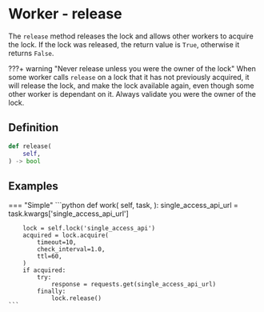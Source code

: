 # Worker - release

The `release` method releases the lock and allows other workers to acquire the lock. If the lock was released, the return value is `True`, otherwise it returns `False`.

???+ warning "Never release unless you were the owner of the lock"
    When some worker calls `release` on a lock that it has not previously acquired, it will release the lock,
    and make the lock available again, even though some other worker is dependant on it. Always validate
    you were the owner of the lock.


## Definition

```python
def release(
    self,
) -> bool
```


## Examples

=== "Simple"
    ```python
    def work(
        self,
        task,
    ):
        single_access_api_url = task.kwargs['single_access_api_url']

        lock = self.lock('single_access_api')
        acquired = lock.acquire(
            timeout=10,
            check_interval=1.0,
            ttl=60,
        )
        if acquired:
            try:
                response = requests.get(single_access_api_url)
            finally:
                lock.release()
    ```
